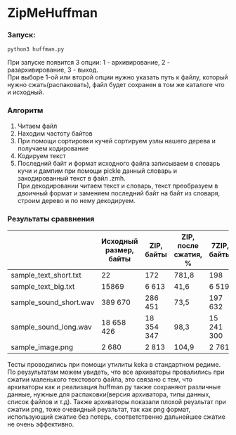 # ZipMeHuffman
### Запуск:  
```
python3 huffman.py
```  
При запуске появится 3 опции: 1 - архивирование, 2 - разархивирование, 3 - выход.  
При выборе 1-ой или второй опции нужно указать путь к файлу, который нужно сжать(распаковать), файл будет сохранен в том же каталоге что и исходный.  

### Алгоритм  
1) Читаем файл
2) Находим частоту байтов
3) При помощи сортировки кучей сортируем узлы нашего дерева и получаем кодирование
4) Кодируем текст
5) Последний байт и формат исходного файла записываем в словарь кучи и дампим при помощи pickle данный словарь и закодированный текст в файл .zmh.   
При декодировании читаем текст и словарь, текст преобразуем в двоичный формат и заменяем последний байт на байт из словаря, строим дерево и по нему декодируем.

### Результаты сраввнения  
|                        | Исходный размер, байты | ZIP, байты | ZIP, после сжатия, % | 7ZIP, байты | 7ZIP, после сжатия, % | GZIP, байты | GZIP, после сжатия, % | Huffman, байты | Huffman, после сжатия, % |
|------------------------|------------------------|------------|----------------------|-------------|-----------------------|-------------|-----------------------|----------------|--------------------------|
| sample_text_short.txt  |           22           |     172    |         781,8        |     198     |         872,7         |     147     |         668,1         | 118            | 536,3                    |
| sample_text_big.txt    |          15869         |    6 613   |         41,6         |    6 519    |          41,0         |    6 756    |          42,5         | 9 068          | 57,1                     |
| sample_sound_short.wav |         389 670        |   286 451  |         73,5         |   197 632   |          50,7         |   294 197   |          75,4         | 334 820        | 85,9                     |
| sample_sound_long.wav  |       18 658 426       | 18 354 347 |         98,3         |  15 241 300 |          81,6         |  18 345 083 |          98,3         | 18 374 431     | 98,4                     |
| sample_image.png       |          2 680         |    2 813   |         104,9        |    2 761    |         103,0         |    2 794    |         104,2         | 3 706          | 138,2                    |

  
Тесты проводились при помощи утилиты keka в стандартном редиме.  
По реузультатам можем увидеть, что все архиваторы провалились при сжатии маленького текстового файла, это связано с тем, что архиваторы как и реализация huffman.py также сохраняют различные данные, нужные для распаковки(версия архиватора, типы данных, список файлов и т.д). Также архиваторы показали плохой реузльтат при сжатии png, тоже очевидный реузльтат, так как png формат, использующий сжатие без потерь, соответственно дальнейшее сжатие не очень эффективно.
